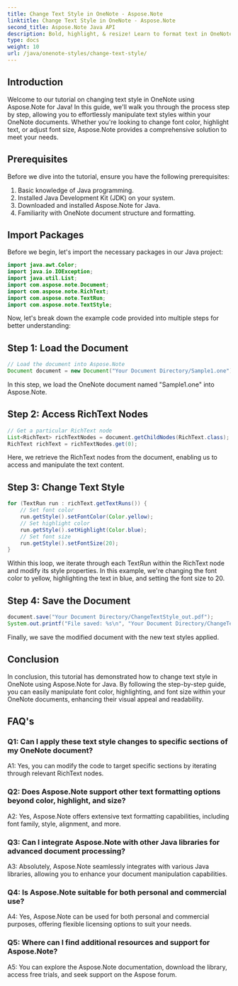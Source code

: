 ```yaml
---
title: Change Text Style in OneNote - Aspose.Note
linktitle: Change Text Style in OneNote - Aspose.Note
second_title: Aspose.Note Java API
description: Bold, highlight, & resize! Learn to format text in OneNote documents with Aspose.Note. Step-by-step guide & code included! #OneNote #Java #Aspose
type: docs
weight: 10
url: /java/onenote-styles/change-text-style/
---
```

## Introduction

Welcome to our tutorial on changing text style in OneNote using Aspose.Note for Java! In this guide, we'll walk you through the process step by step, allowing you to effortlessly manipulate text styles within your OneNote documents. Whether you're looking to change font color, highlight text, or adjust font size, Aspose.Note provides a comprehensive solution to meet your needs.

## Prerequisites

Before we dive into the tutorial, ensure you have the following prerequisites:

1. Basic knowledge of Java programming.
2. Installed Java Development Kit (JDK) on your system.
3. Downloaded and installed Aspose.Note for Java.
4. Familiarity with OneNote document structure and formatting.

## Import Packages

Before we begin, let's import the necessary packages in our Java project:

```java
import java.awt.Color;
import java.io.IOException;
import java.util.List;
import com.aspose.note.Document;
import com.aspose.note.RichText;
import com.aspose.note.TextRun;
import com.aspose.note.TextStyle;
```

Now, let's break down the example code provided into multiple steps for better understanding:

## Step 1: Load the Document

```java
// Load the document into Aspose.Note
Document document = new Document("Your Document Directory/Sample1.one");
```

In this step, we load the OneNote document named "Sample1.one" into Aspose.Note.

## Step 2: Access RichText Nodes

```java
// Get a particular RichText node
List<RichText> richTextNodes = document.getChildNodes(RichText.class);
RichText richText = richTextNodes.get(0);
```

Here, we retrieve the RichText nodes from the document, enabling us to access and manipulate the text content.

## Step 3: Change Text Style

```java
for (TextRun run : richText.getTextRuns()) {
    // Set font color
    run.getStyle().setFontColor(Color.yellow);
    // Set highlight color
    run.getStyle().setHighlight(Color.blue);
    // Set font size
    run.getStyle().setFontSize(20);
}
```

Within this loop, we iterate through each TextRun within the RichText node and modify its style properties. In this example, we're changing the font color to yellow, highlighting the text in blue, and setting the font size to 20.

## Step 4: Save the Document

```java
document.save("Your Document Directory/ChangeTextStyle_out.pdf");
System.out.printf("File saved: %s\n", "Your Document Directory/ChangeTextStyle_out.pdf");
```

Finally, we save the modified document with the new text styles applied.

## Conclusion

In conclusion, this tutorial has demonstrated how to change text style in OneNote using Aspose.Note for Java. By following the step-by-step guide, you can easily manipulate font color, highlighting, and font size within your OneNote documents, enhancing their visual appeal and readability.

## FAQ's

### Q1: Can I apply these text style changes to specific sections of my OneNote document?

A1: Yes, you can modify the code to target specific sections by iterating through relevant RichText nodes.

### Q2: Does Aspose.Note support other text formatting options beyond color, highlight, and size?

A2: Yes, Aspose.Note offers extensive text formatting capabilities, including font family, style, alignment, and more.

### Q3: Can I integrate Aspose.Note with other Java libraries for advanced document processing?

A3: Absolutely, Aspose.Note seamlessly integrates with various Java libraries, allowing you to enhance your document manipulation capabilities.

### Q4: Is Aspose.Note suitable for both personal and commercial use?

A4: Yes, Aspose.Note can be used for both personal and commercial purposes, offering flexible licensing options to suit your needs.

### Q5: Where can I find additional resources and support for Aspose.Note?

A5: You can explore the Aspose.Note documentation, download the library, access free trials, and seek support on the Aspose forum.
